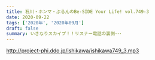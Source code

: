 ```yaml
---
title: 石川・ホンマ・ぶるんのBe-SIDE Your Life! vol.749-3
date: 2020-09-22
tags: ['2020年', '2020年09月']
draft: false
summary: いきなりスカイプ！！リスナー電話の裏側･･･
---
```


http://project-phi.ddo.jp/ishikawa/ishikawa749_3.mp3
